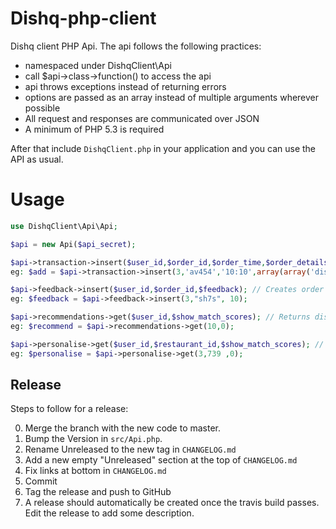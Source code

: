 # Dishq-php-client

Dishq client PHP Api. The api follows the following practices:

- namespaced under DishqClient\Api
- call $api->class->function() to access the api
- api throws exceptions instead of returning errors
- options are passed as an array instead of multiple arguments wherever possible
- All request and responses are communicated over JSON
- A minimum of PHP 5.3 is required



After that include `DishqClient.php` in your application and you can use the
API as usual.

# Usage

```php
use DishqClient\Api\Api;

$api = new Api($api_secret);

$api->transaction->insert($user_id,$order_id,$order_time,$order_details); // Creates transaction history
eg: $add = $api->transaction->insert(3,'av454','10:10',array(array('dish_id' => 1917 , 'quantity' => 1),array('dish_id' => 1905 ,'quantity' => 1)));

$api->feedback->insert($user_id,$order_id,$feedback); // Creates order feedback by user
eg: $feedback = $api->feedback->insert(3,"sh7s", 10);

$api->recommendations->get($user_id,$show_match_scores); // Returns dish recommendations
eg: $recommend = $api->recommendations->get(10,0);

$api->personalise->get($user_id,$restaurant_id,$show_match_scores); // Returns personalised menu of restaurant
eg: $personalise = $api->personalise->get(3,739 ,0);

```





## Release

Steps to follow for a release:

0. Merge the branch with the new code to master.
1. Bump the Version in `src/Api.php`.
2. Rename Unreleased to the new tag in `CHANGELOG.md`
3. Add a new empty "Unreleased" section at the top of `CHANGELOG.md`
3. Fix links at bottom in `CHANGELOG.md`
4. Commit
5. Tag the release and push to GitHub
6. A release should automatically be created once the travis build passes. Edit the release to add some description.
